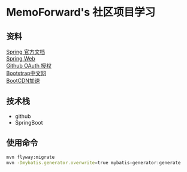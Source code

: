 # MemoForward's 社区项目学习

## 资料
[Spring 官方文档](https://spring.io/guides)\
[Spring Web](https://spring.io/guides/gs/serving-web-content/)\
[Github OAuth 授权](https://developer.github.com/apps/)\
[Bootstrap中文网](https://v3.bootcss.com/components/ )\
[BootCDN加速](https://www.bootcdn.cn/)

## 技术栈
- github
- SpringBoot

## 使用命令

```bash
mvn flyway:migrate
mvn -Dmybatis.generator.overwrite=true mybatis-generator:generate
```